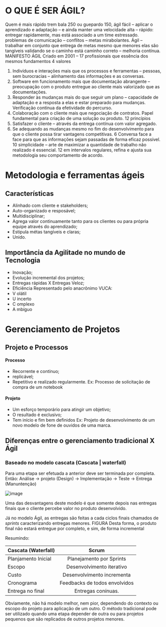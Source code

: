# O QUE É SER ÁGIL?
Quem é mais rápido trem bala 250 ou guepardo 150, ágil fácil – aplicar o aprendizado e adaptação – e ainda manter uma velocidade alta 
– rápido: entregar rapidamente, mas está associado a um time estressado. problemas de comunicação – conflitos – metas mirabolantes.
Ágil – trabalhar em conjunto que entrega de metas mesmo que menores elas são tangíveis validando se o caminho está caminho correto – melhoria contínua.
MANIFESTO ÁGIL
Criado em 2001 – 17 profissionais que essência dos mesmos fundamentos 
4 valores 
1.	Indivíduos e interações mais que os processos e ferramentas – pessoas, sem burocracias – alinhamento das informações e as conversas.
2.	Software em funcionamento mais que documentação abrangente – preocupação com o produto entregue ao cliente mais valorizado que as documentações.
3.	Responder às mudanças mais do que seguir um plano – capacidade de adaptação e a resposta a elas e estar preparado para mudanças. Verificação contínua da efetividade do percurso.
4.	Colaboração com o cliente mais que negociação de contratos. Papel fundamental para criação de uma solução ou produto.
12 princípios
1.	Satisfazer o cliente – através da entrega contínua com valor agregado. 
2.	Se adequando as mudanças mesmo no fim do desenvolvimento para que o cliente possa tirar vantagens competitivas.
6	Conversa face a face para que as informações sejam passadas de forma eficaz possível.
10 simplicidade – arte de maximizar a quantidade de trabalho não realizado é essencial. 
12 em intervalos regulares, refina e ajusta sua metodologia seu comportamento de acordo.



# Metodologia e ferramentas ágeis 

## Características 
- Alinhado com cliente e stakeholders;
- Auto-organizado e resposável;
- Multidisciplinar;
- Agrega valor continuamente tanto para os clientes ou para própria equipe através do aprendizado;
- Estipula métas tangíveis e claras;
- Unido.


## Importância da Agilitade no mundo de Tecnologia
- Inovação;
- Evolução incremental dos projetos;
- Entregas rápidas X Entregas Veloz;
- Eficiência
Representado pelo anacrônimo VUCA:
- V olátil
- U incerto
- C omplexo
- A mbíguo

# Gerenciamento de Projetos
## Projeto e Processos
#### Processo
- Recorrente e contínuo;
- replicável;
- Repetitivo e realizado regularmente.
Ex: Processo de solicitação de compra de um notebook

#### Projeto
- Um esforço temporário para atingir um objetivo;
- O resultado é exclusivo;
- Tem início e fim bem definidos
Ex: Projeto de desenvolvimento de um novo modelo de fone de ouvidos de uma marca.

## Diferenças entre o gerenciamento tradicional X Ágil
### Baseado no modelo cascata (Cascata | waterfall)
Para uma etapa ser efetuada a anterior deve ser terminada por completa. Então:
Análise -> projeto (Design) -> Implementação -> Teste -> Entrega (Manuntenção)


![image](https://user-images.githubusercontent.com/26006567/212175401-12f678f4-0b85-405d-a026-5ebdfd7fd710.png)

Uma das desvantagens deste modelo é que somente depois nas entregas finais que o cliente percebe valor no produto desenvolvido.

Já no modelo Ágil, as entregas são feitas a cada ciclos finais chamados de *sprints* caracterizando entregas menores.
FIGURA
Desta forma, o produto final não estará entregue por completo, e sim, de forma incremental


Resumindo:

 Cascata (Waterfall)    | Scrum
| :---                  | :---:      
| Planjamento Inicial   | Planejamento por Sprints
| Escopo                | Desenvolvimento iterativo 
| Custo                 | Desenvolvimento incrementa
| Cronograma            | Feedbacks de todos envolvidos
| Entrega no final      | Entregas conínuas.


Obviamente, não há modelo melhor, nem pior, dependendo do contexto ou escopo do projeto para aplicação de um outro. O método tradicional pode ser utilizado quando uma etapa depender de outra ou para projetos pequenos que são replicados de outros projetos menores.


